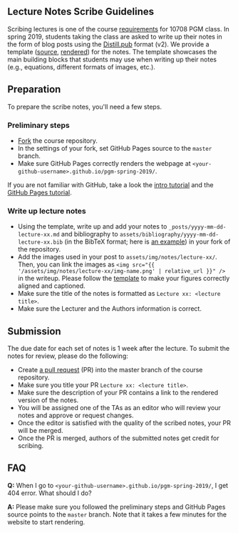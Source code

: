 Lecture Notes Scribe Guidelines
-------------------------------

Scribing lectures is one of the course [requirements](https://sailinglab.github.io/pgm-spring-2019/description/#grading) for 10708 PGM class.
In spring 2019, students taking the class are asked to write up their notes in the form of blog posts using the [Distill.pub](https://distill.pub/) format (v2).
We provide a template ([source](https://github.com/sailinglab/pgm-spring-2019/blob/master/_posts/2019-01-09-lecture-notes-template.md), [rendered](https://sailinglab.github.io/pgm-spring-2019/notes/lecture-notes-template/)) for the notes.
The template showcases the main building blocks that students may use when writing up their notes (e.g., equations, different formats of images, etc.).

## Preparation

To prepare the scribe notes, you'll need a few steps.

### Preliminary steps
- [Fork](https://help.github.com/articles/fork-a-repo/) the course repository.
- In the settings of your fork, set GitHub Pages source to the `master` branch.
- Make sure GitHub Pages correctly renders the webpage at `<your-github-username>.github.io/pgm-spring-2019/`.

If you are not familiar with GitHub, take a look the [intro tutorial](https://guides.github.com/activities/hello-world/) and the [GitHub Pages tutorial](https://guides.github.com/features/pages/).

### Write up lecture notes
- Using the template, write up and add your notes to `_posts/yyyy-mm-dd-lecture-xx.md` and bibliography to `assets/bibliography/yyyy-mm-dd-lecture-xx.bib` (in the BibTeX format; here is [an example](https://github.com/sailinglab/pgm-spring-2019/blob/master/assets/bibliography/2019-01-09-lecture-notes-template.bib)) in your fork of the repository.
- Add the images used in your post to `assets/img/notes/lecture-xx/`.
  Then, you can link the images as `<img src="{{ '/assets/img/notes/lecture-xx/img-name.png' | relative_url }}" />` in the writeup.
  Please follow the [template](https://sailinglab.github.io/pgm-spring-2019/notes/lecture-notes-template/#figures) to make your figures correctly aligned and captioned.
- Make sure the title of the notes is formatted as `Lecture xx: <lecture title>`.
- Make sure the Lecturer and the Authors information is correct.

## Submission

The due date for each set of notes is 1 week after the lecture.
To submit the notes for review, please do the following:
- Create [a pull request](https://help.github.com/articles/about-pull-requests/) (PR) into the master branch of the course repository.
- Make sure you title your PR `Lecture xx: <lecture title>`.
- Make sure the description of your PR contains a link to the rendered version of the notes.
- You will be assigned one of the TAs as an editor who will review your notes and approve or request changes.
- Once the editor is satisfied with the quality of the scribed notes, your PR will be merged.
- Once the PR is merged, authors of the submitted notes get credit for scribing.

## FAQ

**Q:** When I go to `<your-github-username>.github.io/pgm-spring-2019/`, I get 404 error. What should I do?

**A:** Please make sure you followed the preliminary steps and GitHub Pages source points to the `master` branch.
Note that it takes a few minutes for the website to start rendering.
